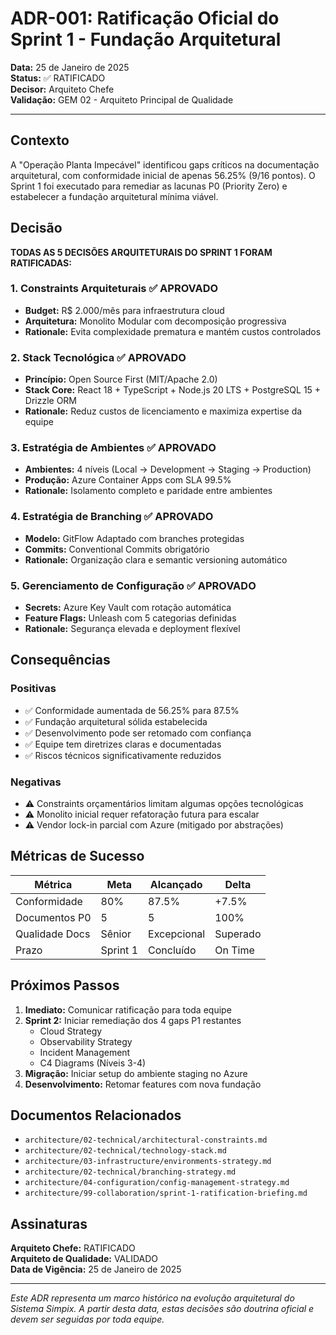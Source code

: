 # ADR-001: Ratificação Oficial do Sprint 1 - Fundação Arquitetural

**Data:** 25 de Janeiro de 2025  
**Status:** ✅ RATIFICADO  
**Decisor:** Arquiteto Chefe  
**Validação:** GEM 02 - Arquiteto Principal de Qualidade

---

## Contexto

A "Operação Planta Impecável" identificou gaps críticos na documentação arquitetural, com conformidade inicial de apenas 56.25% (9/16 pontos). O Sprint 1 foi executado para remediar as lacunas P0 (Priority Zero) e estabelecer a fundação arquitetural mínima viável.

## Decisão

**TODAS AS 5 DECISÕES ARQUITETURAIS DO SPRINT 1 FORAM RATIFICADAS:**

### 1. Constraints Arquiteturais ✅ APROVADO
- **Budget:** R$ 2.000/mês para infraestrutura cloud
- **Arquitetura:** Monolito Modular com decomposição progressiva
- **Rationale:** Evita complexidade prematura e mantém custos controlados

### 2. Stack Tecnológica ✅ APROVADO
- **Princípio:** Open Source First (MIT/Apache 2.0)
- **Stack Core:** React 18 + TypeScript + Node.js 20 LTS + PostgreSQL 15 + Drizzle ORM
- **Rationale:** Reduz custos de licenciamento e maximiza expertise da equipe

### 3. Estratégia de Ambientes ✅ APROVADO
- **Ambientes:** 4 níveis (Local → Development → Staging → Production)
- **Produção:** Azure Container Apps com SLA 99.5%
- **Rationale:** Isolamento completo e paridade entre ambientes

### 4. Estratégia de Branching ✅ APROVADO
- **Modelo:** GitFlow Adaptado com branches protegidas
- **Commits:** Conventional Commits obrigatório
- **Rationale:** Organização clara e semantic versioning automático

### 5. Gerenciamento de Configuração ✅ APROVADO
- **Secrets:** Azure Key Vault com rotação automática
- **Feature Flags:** Unleash com 5 categorias definidas
- **Rationale:** Segurança elevada e deployment flexível

## Consequências

### Positivas
- ✅ Conformidade aumentada de 56.25% para 87.5%
- ✅ Fundação arquitetural sólida estabelecida
- ✅ Desenvolvimento pode ser retomado com confiança
- ✅ Equipe tem diretrizes claras e documentadas
- ✅ Riscos técnicos significativamente reduzidos

### Negativas
- ⚠️ Constraints orçamentários limitam algumas opções tecnológicas
- ⚠️ Monolito inicial requer refatoração futura para escalar
- ⚠️ Vendor lock-in parcial com Azure (mitigado por abstrações)

## Métricas de Sucesso

| Métrica | Meta | Alcançado | Delta |
|---------|------|-----------|-------|
| Conformidade | 80% | 87.5% | +7.5% |
| Documentos P0 | 5 | 5 | 100% |
| Qualidade Docs | Sênior | Excepcional | Superado |
| Prazo | Sprint 1 | Concluído | On Time |

## Próximos Passos

1. **Imediato:** Comunicar ratificação para toda equipe
2. **Sprint 2:** Iniciar remediação dos 4 gaps P1 restantes
   - Cloud Strategy
   - Observability Strategy
   - Incident Management
   - C4 Diagrams (Níveis 3-4)
3. **Migração:** Iniciar setup do ambiente staging no Azure
4. **Desenvolvimento:** Retomar features com nova fundação

## Documentos Relacionados

- `architecture/02-technical/architectural-constraints.md`
- `architecture/02-technical/technology-stack.md`
- `architecture/03-infrastructure/environments-strategy.md`
- `architecture/02-technical/branching-strategy.md`
- `architecture/04-configuration/config-management-strategy.md`
- `architecture/99-collaboration/sprint-1-ratification-briefing.md`

## Assinaturas

**Arquiteto Chefe:** RATIFICADO  
**Arquiteto de Qualidade:** VALIDADO  
**Data de Vigência:** 25 de Janeiro de 2025

---

*Este ADR representa um marco histórico na evolução arquitetural do Sistema Simpix.*
*A partir desta data, estas decisões são doutrina oficial e devem ser seguidas por toda equipe.*